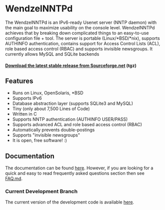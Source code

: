 # WendzelNNTPd

The WendzelNNTPd is an IPv6-ready Usenet server (NNTP daemon) with the main goal to maximize usability on the console level. WendzelNNTPd achieves that by breaking down complicated things to an easy-to-use configuration file + tool. The server is portable (Linux/*BSD/*nix), supports AUTHINFO authentication, contains support for Access Control Lists (ACL), role based access control (RBAC) and supports invisible newsgroups. It currently allows MySQL and SQLite backends

#### [Download the latest stable release from Sourceforge.net](https://sourceforge.net/projects/wendzelnntpd/files/latest/download) (tgz)

## Features

* Runs on Linux, OpenSolaris, *BSD
* Supports IPv6
* Database abstraction layer (supports SQLite3 and MySQL)
* Tiny (only about 7,500 Lines of Code)
* Written in C
* Supports NNTP authentication (AUTHINFO USER/PASS)
* Supports advanced ACL and role based access control (RBAC)
* Automatically prevents double-postings
* Supports "invisible newsgroups"
* It is open, free software! :)

## Documentation

The documentation can be found [here](https://github.com/cdpxe/WendzelNNTPd/blob/master/docs/docs.pdf).
However, if you are looking for a quick and easy to read frequently asked questions section then see [FAQ.md](https://github.com/cdpxe/WendzelNNTPd/blob/master/FAQ.md).

### Current Development Branch

The current version of the development code is available [here](https://github.com/cdpxe/WendzelNNTPd).
